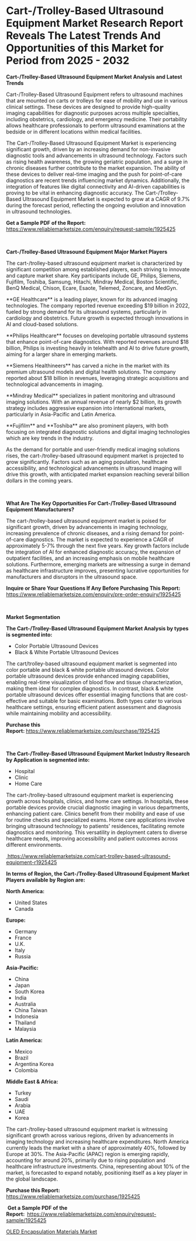 <p><h1>Cart-/Trolley-Based Ultrasound Equipment Market Research Report Reveals The Latest Trends And Opportunities of this Market for Period from 2025 - 2032</h1></p><p><strong>Cart-/Trolley-Based Ultrasound Equipment Market Analysis and Latest Trends</strong></p>
<p><p>Cart-/Trolley-Based Ultrasound Equipment refers to ultrasound machines that are mounted on carts or trolleys for ease of mobility and use in various clinical settings. These devices are designed to provide high-quality imaging capabilities for diagnostic purposes across multiple specialties, including obstetrics, cardiology, and emergency medicine. Their portability allows healthcare professionals to perform ultrasound examinations at the bedside or in different locations within medical facilities.</p><p>The Cart-/Trolley-Based Ultrasound Equipment Market is experiencing significant growth, driven by an increasing demand for non-invasive diagnostic tools and advancements in ultrasound technology. Factors such as rising health awareness, the growing geriatric population, and a surge in chronic diseases further contribute to the market expansion. The ability of these devices to deliver real-time imaging and the push for point-of-care diagnostics are recent trends influencing market dynamics. Additionally, the integration of features like digital connectivity and AI-driven capabilities is proving to be vital in enhancing diagnostic accuracy. The Cart-/Trolley-Based Ultrasound Equipment Market is expected to grow at a CAGR of 9.7% during the forecast period, reflecting the ongoing evolution and innovation in ultrasound technologies.</p></p>
<p><strong>Get a Sample PDF of the Report:&nbsp;</strong> <a href="https://www.reliablemarketsize.com/enquiry/request-sample/1925425?utm_campaign=2041&utm_medium=2&utm_source=Github&utm_content=ia&utm_term=28032025&utm_id=cart-trolley-based-ultrasound-equipment">https://www.reliablemarketsize.com/enquiry/request-sample/1925425</a></p>
<p>&nbsp;</p>
<p><strong>Cart-/Trolley-Based Ultrasound Equipment Major Market Players</strong></p>
<p><p>The cart-/trolley-based ultrasound equipment market is characterized by significant competition among established players, each striving to innovate and capture market share. Key participants include GE, Philips, Siemens, Fujifilm, Toshiba, Samsung, Hitachi, Mindray Medical, Boston Scientific, BenQ Medical, Chison, Ecare, Esaote, Telemed, Zoncare, and MedGyn.</p><p>**GE Healthcare** is a leading player, known for its advanced imaging technologies. The company reported revenue exceeding $19 billion in 2022, fueled by strong demand for its ultrasound systems, particularly in cardiology and obstetrics. Future growth is expected through innovations in AI and cloud-based solutions.</p><p>**Philips Healthcare** focuses on developing portable ultrasound systems that enhance point-of-care diagnostics. With reported revenues around $18 billion, Philips is investing heavily in telehealth and AI to drive future growth, aiming for a larger share in emerging markets.</p><p>**Siemens Healthineers** has carved a niche in the market with its premium ultrasound models and digital health solutions. The company reported about $18 billion in revenues, leveraging strategic acquisitions and technological advancements in imaging.</p><p>**Mindray Medical** specializes in patient monitoring and ultrasound imaging solutions. With an annual revenue of nearly $2 billion, its growth strategy includes aggressive expansion into international markets, particularly in Asia-Pacific and Latin America.</p><p>**Fujifilm** and **Toshiba** are also prominent players, with both focusing on integrated diagnostic solutions and digital imaging technologies which are key trends in the industry.</p><p>As the demand for portable and user-friendly medical imaging solutions rises, the cart-/trolley-based ultrasound equipment market is projected to grow significantly. Factors such as an aging population, healthcare accessibility, and technological advancements in ultrasound imaging will drive this growth, with anticipated market expansion reaching several billion dollars in the coming years.</p></p>
<p>&nbsp;</p>
<p><strong>What Are The Key Opportunities For Cart-/Trolley-Based Ultrasound Equipment Manufacturers?</strong></p>
<p><p>The cart-/trolley-based ultrasound equipment market is poised for significant growth, driven by advancements in imaging technology, increasing prevalence of chronic diseases, and a rising demand for point-of-care diagnostics. The market is expected to experience a CAGR of approximately 5-7% through the next five years. Key growth factors include the integration of AI for enhanced diagnostic accuracy, the expansion of outpatient facilities, and an increasing emphasis on mobile healthcare solutions. Furthermore, emerging markets are witnessing a surge in demand as healthcare infrastructure improves, presenting lucrative opportunities for manufacturers and disruptors in the ultrasound space.</p></p>
<p><strong>Inquire or Share Your Questions If Any Before Purchasing This Report:</strong> <a href="https://www.reliablemarketsize.com/enquiry/pre-order-enquiry/1925425?utm_campaign=2041&utm_medium=2&utm_source=Github&utm_content=ia&utm_term=28032025&utm_id=cart-trolley-based-ultrasound-equipment">https://www.reliablemarketsize.com/enquiry/pre-order-enquiry/1925425</a></p>
<p>&nbsp;</p>
<p><strong>Market Segmentation</strong></p>
<p><strong>The Cart-/Trolley-Based Ultrasound Equipment Market Analysis by types is segmented into:</strong></p>
<p><ul><li>Color Portable Ultrasound Devices</li><li>Black & White Portable Ultrasound Devices</li></ul></p>
<p><p>The cart/trolley-based ultrasound equipment market is segmented into color portable and black & white portable ultrasound devices. Color portable ultrasound devices provide enhanced imaging capabilities, enabling real-time visualization of blood flow and tissue characterization, making them ideal for complex diagnostics. In contrast, black & white portable ultrasound devices offer essential imaging functions that are cost-effective and suitable for basic examinations. Both types cater to various healthcare settings, ensuring efficient patient assessment and diagnosis while maintaining mobility and accessibility.</p></p>
<p><strong>Purchase this Report:&nbsp;</strong><a href="https://www.reliablemarketsize.com/purchase/1925425?utm_campaign=2041&utm_medium=2&utm_source=Github&utm_content=ia&utm_term=28032025&utm_id=cart-trolley-based-ultrasound-equipment">https://www.reliablemarketsize.com/purchase/1925425</a></p>
<p>&nbsp;</p>
<p><strong>The Cart-/Trolley-Based Ultrasound Equipment Market Industry Research by Application is segmented into:</strong></p>
<p><ul><li>Hospital</li><li>Clinic</li><li>Home Care</li></ul></p>
<p><p>The cart-/trolley-based ultrasound equipment market is experiencing growth across hospitals, clinics, and home care settings. In hospitals, these portable devices provide crucial diagnostic imaging in various departments, enhancing patient care. Clinics benefit from their mobility and ease of use for routine checks and specialized exams. Home care applications involve bringing ultrasound technology to patients' residences, facilitating remote diagnostics and monitoring. This versatility in deployment caters to diverse healthcare needs, improving accessibility and patient outcomes across different environments.</p></p>
<p><a href="https://www.reliablemarketsize.com/cart-trolley-based-ultrasound-equipment-r1925425?utm_campaign=2041&utm_medium=2&utm_source=Github&utm_content=ia&utm_term=28032025&utm_id=cart-trolley-based-ultrasound-equipment">&nbsp;https://www.reliablemarketsize.com/cart-trolley-based-ultrasound-equipment-r1925425</a></p>
<p><strong>In terms of Region, the Cart-/Trolley-Based Ultrasound Equipment Market Players available by Region are:</strong></p>
<p>
    <p> <strong> North America: </strong>
        <ul>
            <li>United States</li>
            <li>Canada</li>
        </ul>
        </p> 
    <p> <strong> Europe: </strong>
        <ul>
            <li>Germany</li>
            <li>France</li>
            <li>U.K.</li>
            <li>Italy</li>
            <li>Russia</li>
        </ul>
        </p> 
    <p> <strong> Asia-Pacific: </strong>
        <ul>
            <li>China</li>
            <li>Japan</li>
            <li>South Korea</li>
            <li>India</li>
            <li>Australia</li>
            <li>China Taiwan</li>
            <li>Indonesia</li>
            <li>Thailand</li>
            <li>Malaysia</li>
        </ul>
        </p> 
    <p> <strong> Latin America: </strong>
        <ul>
            <li>Mexico</li>
            <li>Brazil</li>
            <li>Argentina Korea</li>
            <li>Colombia</li>
        </ul>
        </p> 
    <p> <strong> Middle East & Africa: </strong>
        <ul>
            <li>Turkey</li>
            <li>Saudi</li>
            <li>Arabia</li>
            <li>UAE</li>
            <li>Korea</li>
        </ul>
    </p>
    </p>
<p><p>The cart-/trolley-based ultrasound equipment market is witnessing significant growth across various regions, driven by advancements in imaging technology and increasing healthcare expenditures. North America currently leads the market with a share of approximately 40%, followed by Europe at 30%. The Asia-Pacific (APAC) region is emerging rapidly, accounting for around 20%, primarily due to rising population and healthcare infrastructure investments. China, representing about 10% of the market, is forecasted to expand notably, positioning itself as a key player in the global landscape.</p></p>
<p><strong>Purchase this Report: </strong><a href="https://www.reliablemarketsize.com/purchase/1925425?utm_campaign=2041&utm_medium=2&utm_source=Github&utm_content=ia&utm_term=28032025&utm_id=cart-trolley-based-ultrasound-equipment">https://www.reliablemarketsize.com/purchase/1925425</a></p>
<p>&nbsp;<strong>Get a Sample PDF of the Report:&nbsp;&nbsp;</strong><a href="https://www.reliablemarketsize.com/enquiry/request-sample/1925425?utm_campaign=2041&utm_medium=2&utm_source=Github&utm_content=ia&utm_term=28032025&utm_id=cart-trolley-based-ultrasound-equipment">https://www.reliablemarketsize.com/enquiry/request-sample/1925425</a></p>
<p><strong></strong></p>
<p><p><a href="https://github.com/ashepherd82/Market-Research-Report-List-7/blob/main/oled-encapsulation-materials-market.md?utm_campaign=2041&utm_medium=2&utm_source=Github&utm_content=ia&utm_term=28032025&utm_id=cart-trolley-based-ultrasound-equipment">OLED Encapsulation Materials Market</a></p></p>